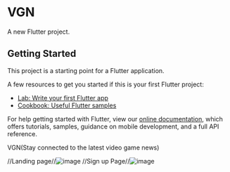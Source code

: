 # VGN

A new Flutter project.

## Getting Started

This project is a starting point for a Flutter application.

A few resources to get you started if this is your first Flutter project:

- [Lab: Write your first Flutter app](https://flutter.dev/docs/get-started/codelab)
- [Cookbook: Useful Flutter samples](https://flutter.dev/docs/cookbook)

For help getting started with Flutter, view our
[online documentation](https://flutter.dev/docs), which offers tutorials,
samples, guidance on mobile development, and a full API reference.

VGN(Stay connected to the latest video game news)

//Landing page//![image](https://user-images.githubusercontent.com/72686609/150090074-d9623ad8-eb57-43db-baf3-5656ed93c44b.png)
//Sign up Page//![image](https://user-images.githubusercontent.com/72686609/150090141-12e704ac-ec28-4003-b279-d8f437251e5b.png)


